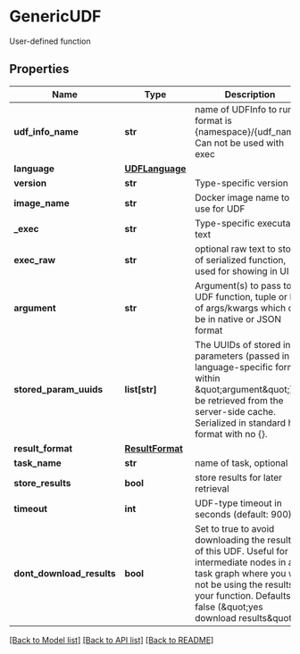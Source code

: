 # GenericUDF

User-defined function
## Properties
Name | Type | Description | Notes
------------ | ------------- | ------------- | -------------
**udf_info_name** | **str** | name of UDFInfo to run, format is {namespace}/{udf_name}. Can not be used with exec | [optional] 
**language** | [**UDFLanguage**](UDFLanguage.md) |  | [optional] 
**version** | **str** | Type-specific version | [optional] 
**image_name** | **str** | Docker image name to use for UDF | [optional] 
**_exec** | **str** | Type-specific executable text | [optional] 
**exec_raw** | **str** | optional raw text to store of serialized function, used for showing in UI | [optional] 
**argument** | **str** | Argument(s) to pass to UDF function, tuple or list of args/kwargs which can be in native or JSON format | [optional] 
**stored_param_uuids** | **list[str]** | The UUIDs of stored input parameters (passed in a language-specific format within \&quot;argument\&quot;) to be retrieved from the server-side cache. Serialized in standard hex format with no {}. | [optional] 
**result_format** | [**ResultFormat**](ResultFormat.md) |  | [optional] 
**task_name** | **str** | name of task, optional | [optional] 
**store_results** | **bool** | store results for later retrieval | [optional] 
**timeout** | **int** | UDF-type timeout in seconds (default: 900) | [optional] 
**dont_download_results** | **bool** | Set to true to avoid downloading the results of this UDF. Useful for intermediate nodes in a task graph where you will not be using the results of your function. Defaults to false (\&quot;yes download results\&quot;). | [optional] 

[[Back to Model list]](../README.md#documentation-for-models) [[Back to API list]](../README.md#documentation-for-api-endpoints) [[Back to README]](../README.md)


